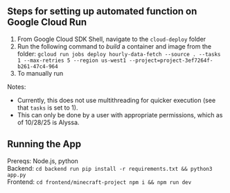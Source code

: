 ## Steps for setting up automated function on Google Cloud Run
1. From Google Cloud SDK Shell, navigate to the `cloud-deploy` folder
2. Run the following command to _build_ a container and image from the folder: `gcloud run jobs deploy hourly-data-fetch --source . --tasks 1 --max-retries 5 --region us-west1 --project=project-3ef7264f-b261-47c4-964`
3. To manually run

Notes:
 - Currently, this does not use multithreading for quicker execution (see that `tasks` is set to 1).
 - This can only be done by a user with appropriate permissions, which as of 10/28/25 is Alyssa.


## Running the App
Prereqs: Node.js, python
<br>
Backend: ```cd backend run pip install -r requirements.txt && python3 app.py```
<br>
Frontend: ```cd frontend/minecraft-project npm i && npm run dev```